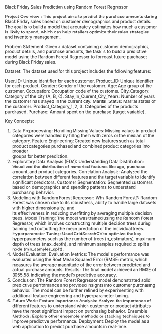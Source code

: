 Black Friday Sales Prediction using Random Forest Regressor


Project Overview :
This project aims to predict the purchase amounts during Black Friday sales based on customer demographics and product details. The goal is to build a model that accurately estimates how much a customer is likely to spend, which can help retailers optimize their sales strategies and inventory management.

Problem Statement:
Given a dataset containing customer demographics, product details, and purchase amounts, the task is to build a predictive model using the Random Forest Regressor to forecast future purchases during Black Friday sales.

Dataset:
The dataset used for this project includes the following features:

User_ID: Unique identifier for each customer.
Product_ID: Unique identifier for each product.
Gender: Gender of the customer.
Age: Age group of the customer.
Occupation: Occupation code of the customer.
City_Category: Category of the city (A, B, C).
Stay_In_Current_City_Years: Number of years the customer has stayed in the current city.
Marital_Status: Marital status of the customer.
Product_Category_1, 2, 3: Categories of the products purchased.
Purchase: Amount spent on the purchase (target variable).

Key Concepts:
1. Data Preprocessing:
  Handling Missing Values: Missing values in product categories were handled by filling them with zeros or the median of the category.
  Feature Engineering: Created new features such as total product categories purchased and combined product categories into broader     
  groups for better prediction.
2. Exploratory Data Analysis (EDA):
  Understanding Data Distribution: Visualized the distribution of numerical features like age, purchase amount, and product categories.
  Correlation Analysis: Analyzed the correlation between different features and the target variable to identify significant predictors.
  Customer Segmentation: Segmented customers based on demographics and spending patterns to understand purchasing behavior.
3. Modeling with Random Forest Regressor:
  Why Random Forest?: Random Forest was chosen due to its robustness, ability to handle large datasets with higher dimensionality, and  
  its effectiveness in reducing overfitting by averaging multiple decision trees.
  Model Training: The model was trained using the Random Forest Regressor, which involves constructing multiple decision trees during     
  training and outputting the mean prediction of the individual trees.
  Hyperparameter Tuning: Used GridSearchCV to optimize the key hyperparameters such as the number of trees (n_estimators), maximum depth 
  of trees (max_depth), and minimum samples required to split a node (min_samples_split).
4. Model Evaluation:
Evaluation Metrics: The model's performance was evaluated using the Root Mean Squared Error (RMSE) metric, which measures the average 
  magnitude of the error between predicted and actual purchase amounts.
Results: The final model achieved an RMSE of 3055.58, indicating the model's predictive accuracy.
5. Conclusion:
   The Random Forest Regressor model demonstrated solid predictive performance and provided insights into customer purchasing behavior.      The model can be further refined by experimenting with additional feature engineering and hyperparameter tuning.
6. Future Work:
Feature Importance Analysis: Analyze the importance of different features to understand which customer or product attributes have the 
   most significant impact on purchasing behavior.
Ensemble Methods: Explore other ensemble methods or stacking techniques to improve predictive performance.
Deployment: Deploy the model as a web application to predict purchase amounts in real-time.
